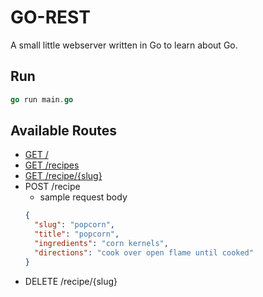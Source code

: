 # GO-REST

A small little webserver written in Go to learn about Go.

## Run

```go
go run main.go
```

## Available Routes

- [GET /](http://localhost:8081)
- [GET /recipes](http://localhost:8081/recipes)
- [GET /recipe/{slug}](http://localhost:8081/recipes/ham)
- POST /recipe
  - sample request body
  ```json
  {
    "slug": "popcorn",
    "title": "popcorn",
    "ingredients": "corn kernels",
    "directions": "cook over open flame until cooked"
  }
  ```
- DELETE /recipe/{slug}
